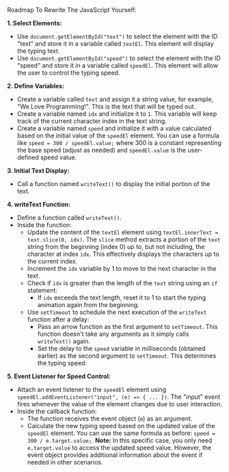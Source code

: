 Roadmap To Rewrite The JavaScript Yourself:

**1. Select Elements:**

- Use `document.getElementById("text")` to select the element with the ID "text" and store it in a variable called `textEl`. This element will display the typing text.
- Use `document.getElementById("speed")` to select the element with the ID "speed" and store it in a variable called `speedEl`. This element will allow the user to control the typing speed.

**2. Define Variables:**

- Create a variable called `text` and assign it a string value, for example, "We Love Programming!". This is the text that will be typed out.
- Create a variable named `idx` and initialize it to `1`. This variable will keep track of the current character index in the text string.
- Create a variable named `speed` and initialize it with a value calculated based on the initial value of the `speedEl` element. You can use a formula like `speed = 300 / speedEl.value;` where 300 is a constant representing the base speed (adjust as needed) and `speedEl.value` is the user-defined speed value.

**3. Initial Text Display:**

- Call a function named `writeText()` to display the initial portion of the text.

**4. writeText Function:**

- Define a function called `writeText()`.
- Inside the function:
  - Update the content of the `textEl` element using `textEl.innerText = text.slice(0, idx)`. The `slice` method extracts a portion of the `text` string from the beginning (index 0) up to, but not including, the character at index `idx`. This effectively displays the characters up to the current index.
  - Increment the `idx` variable by 1 to move to the next character in the text.
  - Check if `idx` is greater than the length of the `text` string using an `if` statement:
    - If `idx` exceeds the text length, reset it to 1 to start the typing animation again from the beginning.
  - Use `setTimeout` to schedule the next execution of the `writeText` function after a delay:
    - Pass an arrow function as the first argument to `setTimeout`. This function doesn't take any arguments as it simply calls `writeText()` again.
    - Set the delay to the `speed` variable in milliseconds (obtained earlier) as the second argument to `setTimeout`. This determines the typing speed.

**5. Event Listener for Speed Control:**

- Attach an event listener to the `speedEl` element using `speedEl.addEventListener("input", (e) => { ... })`. The "input" event fires whenever the value of the element changes due to user interaction.
- Inside the callback function:
  - The function receives the event object (`e`) as an argument.
  - Calculate the new typing speed based on the updated value of the `speedEl` element. You can use the same formula as before: `speed = 300 / e.target.value;`.
    **Note:** In this specific case, you only need `e.target.value` to access the updated speed value. However, the event object provides additional information about the event if needed in other scenarios.
